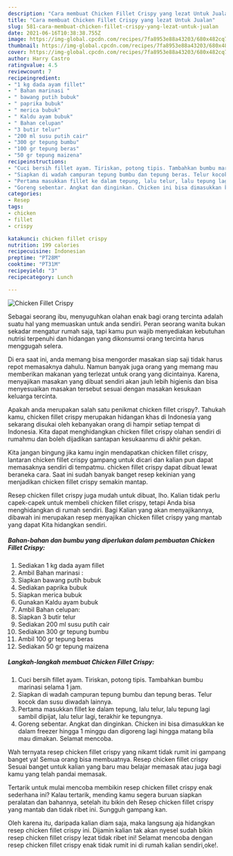 ```yaml
---
description: "Cara membuat Chicken Fillet Crispy yang lezat Untuk Jualan"
title: "Cara membuat Chicken Fillet Crispy yang lezat Untuk Jualan"
slug: 581-cara-membuat-chicken-fillet-crispy-yang-lezat-untuk-jualan
date: 2021-06-16T10:38:38.755Z
image: https://img-global.cpcdn.com/recipes/7fa8953e88a43203/680x482cq70/chicken-fillet-crispy-foto-resep-utama.jpg
thumbnail: https://img-global.cpcdn.com/recipes/7fa8953e88a43203/680x482cq70/chicken-fillet-crispy-foto-resep-utama.jpg
cover: https://img-global.cpcdn.com/recipes/7fa8953e88a43203/680x482cq70/chicken-fillet-crispy-foto-resep-utama.jpg
author: Harry Castro
ratingvalue: 4.5
reviewcount: 7
recipeingredient:
- "1 kg dada ayam fillet"
- " Bahan marinasi "
- " bawang putih bubuk"
- " paprika bubuk"
- " merica bubuk"
- " Kaldu ayam bubuk"
- " Bahan celupan"
- "3 butir telur"
- "200 ml susu putih cair"
- "300 gr tepung bumbu"
- "100 gr tepung beras"
- "50 gr tepung maizena"
recipeinstructions:
- "Cuci bersih fillet ayam. Tiriskan, potong tipis. Tambahkan bumbu marinasi selama 1 jam."
- "Siapkan di wadah campuran tepung bumbu dan tepung beras. Telur kocok dan susu diwadah lainnya."
- "Pertama masukkan fillet ke dalam tepung, lalu telur, lalu tepung lagi sambil dipijat, lalu telur lagi, terakhir ke tepungnya."
- "Goreng sebentar. Angkat dan dinginkan. Chicken ini bisa dimasukkan ke dalam freezer hingga 1 minggu dan digoreng lagi hingga matang bila mau dimakan. Selamat mencoba."
categories:
- Resep
tags:
- chicken
- fillet
- crispy

katakunci: chicken fillet crispy 
nutrition: 199 calories
recipecuisine: Indonesian
preptime: "PT28M"
cooktime: "PT31M"
recipeyield: "3"
recipecategory: Lunch

---
```



![Chicken Fillet Crispy](https://img-global.cpcdn.com/recipes/7fa8953e88a43203/680x482cq70/chicken-fillet-crispy-foto-resep-utama.jpg)

Sebagai seorang ibu, menyuguhkan olahan enak bagi orang tercinta adalah suatu hal yang memuaskan untuk anda sendiri. Peran seorang  wanita bukan sekadar mengatur rumah saja, tapi kamu pun wajib menyediakan kebutuhan nutrisi terpenuhi dan hidangan yang dikonsumsi orang tercinta harus menggugah selera.

Di era  saat ini, anda memang bisa mengorder masakan siap saji tidak harus repot memasaknya dahulu. Namun banyak juga orang yang memang mau memberikan makanan yang terlezat untuk orang yang dicintainya. Karena, menyajikan masakan yang dibuat sendiri akan jauh lebih higienis dan bisa menyesuaikan masakan tersebut sesuai dengan masakan kesukaan keluarga tercinta. 



Apakah anda merupakan salah satu penikmat chicken fillet crispy?. Tahukah kamu, chicken fillet crispy merupakan hidangan khas di Indonesia yang sekarang disukai oleh kebanyakan orang di hampir setiap tempat di Indonesia. Kita dapat menghidangkan chicken fillet crispy olahan sendiri di rumahmu dan boleh dijadikan santapan kesukaanmu di akhir pekan.

Kita jangan bingung jika kamu ingin mendapatkan chicken fillet crispy, lantaran chicken fillet crispy gampang untuk dicari dan kalian pun dapat memasaknya sendiri di tempatmu. chicken fillet crispy dapat dibuat lewat beraneka cara. Saat ini sudah banyak banget resep kekinian yang menjadikan chicken fillet crispy semakin mantap.

Resep chicken fillet crispy juga mudah untuk dibuat, lho. Kalian tidak perlu capek-capek untuk membeli chicken fillet crispy, tetapi Anda bisa menghidangkan di rumah sendiri. Bagi Kalian yang akan menyajikannya, dibawah ini merupakan resep menyajikan chicken fillet crispy yang mantab yang dapat Kita hidangkan sendiri.

<!--inarticleads1-->

##### Bahan-bahan dan bumbu yang diperlukan dalam pembuatan Chicken Fillet Crispy:

1. Sediakan 1 kg dada ayam fillet
1. Ambil  Bahan marinasi :
1. Siapkan  bawang putih bubuk
1. Sediakan  paprika bubuk
1. Siapkan  merica bubuk
1. Gunakan  Kaldu ayam bubuk
1. Ambil  Bahan celupan:
1. Siapkan 3 butir telur
1. Sediakan 200 ml susu putih cair
1. Sediakan 300 gr tepung bumbu
1. Ambil 100 gr tepung beras
1. Sediakan 50 gr tepung maizena




<!--inarticleads2-->

##### Langkah-langkah membuat Chicken Fillet Crispy:

1. Cuci bersih fillet ayam. Tiriskan, potong tipis. Tambahkan bumbu marinasi selama 1 jam.
1. Siapkan di wadah campuran tepung bumbu dan tepung beras. Telur kocok dan susu diwadah lainnya.
1. Pertama masukkan fillet ke dalam tepung, lalu telur, lalu tepung lagi sambil dipijat, lalu telur lagi, terakhir ke tepungnya.
1. Goreng sebentar. Angkat dan dinginkan. Chicken ini bisa dimasukkan ke dalam freezer hingga 1 minggu dan digoreng lagi hingga matang bila mau dimakan. Selamat mencoba.




Wah ternyata resep chicken fillet crispy yang nikamt tidak rumit ini gampang banget ya! Semua orang bisa membuatnya. Resep chicken fillet crispy Sesuai banget untuk kalian yang baru mau belajar memasak atau juga bagi kamu yang telah pandai memasak.

Tertarik untuk mulai mencoba membikin resep chicken fillet crispy enak sederhana ini? Kalau tertarik, mending kamu segera buruan siapkan peralatan dan bahannya, setelah itu bikin deh Resep chicken fillet crispy yang mantab dan tidak ribet ini. Sungguh gampang kan. 

Oleh karena itu, daripada kalian diam saja, maka langsung aja hidangkan resep chicken fillet crispy ini. Dijamin kalian tak akan nyesel sudah bikin resep chicken fillet crispy lezat tidak ribet ini! Selamat mencoba dengan resep chicken fillet crispy enak tidak rumit ini di rumah kalian sendiri,oke!.

